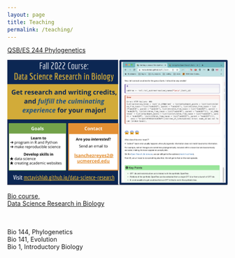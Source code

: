 ```yaml
---
layout: page
title: Teaching
permalink: /teaching/
---
```


<a class="page-link" href="https://mctavishlab.github.io/GradPhylo/">QSB/ES 244 Phylogenetics</a>

<div class="boxcontainer">
<a href="https://mctavishlab.github.io/data-science-research/" class="boxlink">
<div>
    <img class="featured-image" src="/assets/data-science-research-flyer.png" />
    <p>
    Bio course, <br> Data Science Research in Biology
    </p>
</div></a>
</div>

<br>
<br>
Bio 144, Phylogenetics
<br>
Bio 141, Evolution
<br>
Bio 1, Introductory Biology
